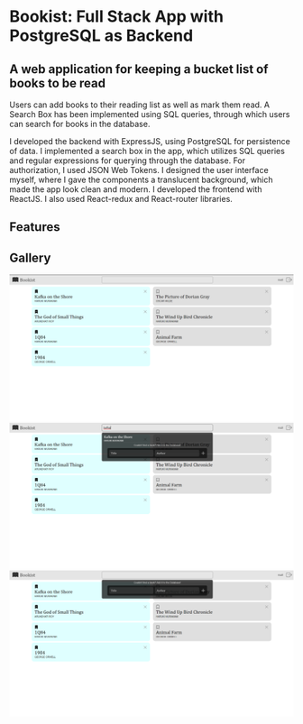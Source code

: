 # Bookist: Full Stack App with PostgreSQL as Backend
## A web application for keeping a bucket list of books to be read
Users can add books to their reading list as well as mark them read. A Search Box has been implemented using SQL queries, through which users can search for books in the database.

I developed the backend with ExpressJS, using PostgreSQL for persistence of data. I implemented a search box in the app, which utilizes SQL queries and regular expressions for querying through the database. For authorization, I used JSON Web Tokens. I designed the user interface myself, where I gave the components a translucent background, which made the app look clean and modern. I developed the frontend with ReactJS. I also used React-redux and React-router libraries.

## Features

## Gallery
  <img src="./screenshots/img1.png" />
  <img src="./screenshots/img2.png" />
  <img src="./screenshots/img3.png" /> 

